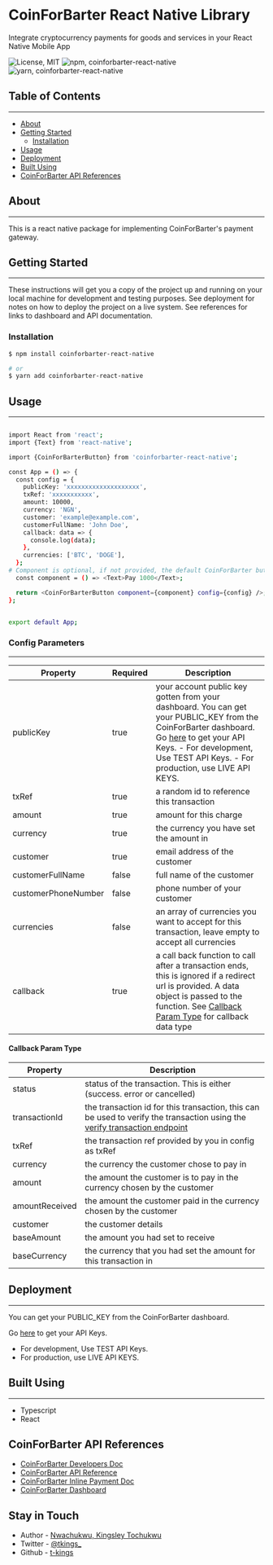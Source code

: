 # CoinForBarter React Native Library

Integrate cryptocurrency payments for goods and services in your React Native Mobile App

![License, MIT](https://img.shields.io/badge/licence-MIT-black) ![npm, coinforbarter-react-native](https://img.shields.io/badge/npm-npm%20install%20coinforbarter--react--native-green) ![yarn, coinforbarter-react-native](https://img.shields.io/badge/yarn-yarn%20add%20coinforbarter--react--native-red)

## Table of Contents
---
  - [About](#about)
  - [Getting Started](#getting-started)
    - [Installation](#installation)
  - [Usage](#usage)
  - [Deployment](#deployment)
  - [Built Using](#built-using)
  - [CoinForBarter API References](#coinforbarter-api-references)


## About
---
This is a react native package for implementing CoinForBarter's payment gateway.

## Getting Started
---
These instructions will get you a copy of the project up and running on your local machine for development and testing purposes. See deployment for notes on how to deploy the project on a live system. See references for links to dashboard and API documentation.

### Installation

```bash
$ npm install coinforbarter-react-native

# or
$ yarn add coinforbarter-react-native

```

## Usage
---

```bash

import React from 'react';
import {Text} from 'react-native';

import {CoinForBarterButton} from 'coinforbarter-react-native';

const App = () => {
  const config = {
    publicKey: 'xxxxxxxxxxxxxxxxxxxx',
    txRef: 'xxxxxxxxxxx',
    amount: 10000,
    currency: 'NGN',
    customer: 'example@example.com',
    customerFullName: 'John Doe',
    callback: data => {
      console.log(data);
    },
    currencies: ['BTC', 'DOGE'],
  };
# Component is optional, if not provided, the default CoinForBarter button style and text is used
  const component = () => <Text>Pay 1000</Text>;

  return <CoinForBarterButton component={component} config={config} />;
};


export default App;


```



### Config Parameters
---
| Property | Required | Description |
| ---      | ---      | ---         |
| publicKey | true     | your account public key gotten from your dashboard. You can get your PUBLIC_KEY from the CoinForBarter dashboard. Go [here](https://dashboard.coinforbarter.com/settings/api) to get your API Keys. - For  development, Use TEST API Keys. - For production, use LIVE API KEYS.  |
| txRef    | true| a random id to reference this transaction|
|amount| true| amount for this charge|
| currency| true| the currency you have set the amount in|
| customer| true | email address of the customer|
| customerFullName| false|full name of the customer|
| customerPhoneNumber| false | phone number of your customer
| currencies| false|  an array of currencies you want to accept for this transaction, leave empty to accept all currencies|
|callback| true |  a call back function to call after a transaction ends, this is ignored if a redirect url is provided. A data object is passed to the function. See [Callback Param Type](#callback-param-type) for callback data type|



#### Callback Param Type
| Property  | Description |
| ---     | ---         |
|status| status of the transaction. This is either (success. error or cancelled)|,
|transactionId| the transaction id for this transaction, this can be used to verify the transaction using the [verify transaction endpoint](https://developers.coinforbarter.com/docs/overview-transaction-verification/)|
  |txRef| the transaction ref provided by you in config as txRef|
  |currency|the currency the customer chose to pay in|
  |amount| the  amount the customer is to pay  in the currency chosen by the customer |
  |amountReceived| the  amount  the customer paid in the currency chosen by the customer |
  |customer| the customer details|
  | baseAmount| the amount you had set to receive|
  | baseCurrency|the currency that you had set the amount for this transaction in|
## Deployment
---

You can get your PUBLIC_KEY from the CoinForBarter dashboard.

Go [here](https://dashboard.coinforbarter.com/settings/api) to get your API Keys.
- For  development, Use TEST API Keys. 
- For production, use LIVE API KEYS. 







## Built Using
---
- Typescript
- React


## CoinForBarter API References
- [CoinForBarter Developers Doc](https://developers.coinforbarter.com)
- [CoinForBarter API Reference](https://developers.coinforbarter.com/api-reference/)
- [CoinForBarter Inline Payment Doc](https://developers.coinforbarter.com/docs/integration-options-coinforbarter-inline/)
- [CoinForBarter Dashboard](https://dashboard.coinforbarter.com)

## Stay in Touch

- Author - [Nwachukwu, Kingsley Tochukwu](https://linkedin.com/in/tkings)
- Twitter - [@tkings_](https://twitter.com/tkings_)
- Github - [t-kings](https://github.com/tkings)


